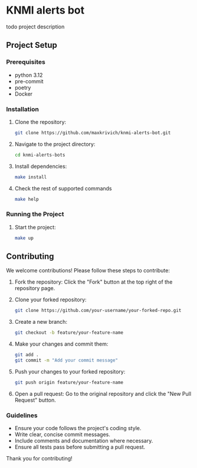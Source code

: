 # KNMI alerts bot
todo project description

## Project Setup

### Prerequisites
- python 3.12
- pre-commit
- poetry
- Docker

### Installation
1. Clone the repository:
    ```sh
    git clone https://github.com/maxkrivich/knmi-alerts-bot.git
    ```
2. Navigate to the project directory:
    ```sh
    cd knmi-alerts-bots
    ```
3. Install dependencies:
    ```sh
    make install
    ```
4. Check the rest of supported commands
    ```sh
    make help
    ```

### Running the Project
1. Start the project:
    ```sh
    make up
    ```

## Contributing

We welcome contributions! Please follow these steps to contribute:

1. Fork the repository:
    Click the "Fork" button at the top right of the repository page.

2. Clone your forked repository:
    ```sh
    git clone https://github.com/your-username/your-forked-repo.git
    ```

3. Create a new branch:
    ```sh
    git checkout -b feature/your-feature-name
    ```

4. Make your changes and commit them:
    ```sh
    git add .
    git commit -m "Add your commit message"
    ```

5. Push your changes to your forked repository:
    ```sh
    git push origin feature/your-feature-name
    ```

6. Open a pull request:
    Go to the original repository and click the "New Pull Request" button.

### Guidelines
- Ensure your code follows the project's coding style.
- Write clear, concise commit messages.
- Include comments and documentation where necessary.
- Ensure all tests pass before submitting a pull request.

Thank you for contributing!
